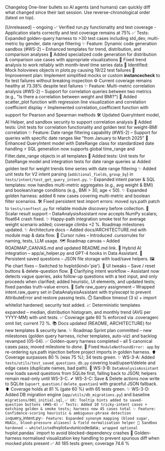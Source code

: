 Changelog
One-liner bullets so AI agents (and humans) can quickly diff what changed since their last session.
Use reverse-chronological order (latest on top).

[Unreleased] – ongoing
✅ Verified run.py functionality and test coverage - Application starts correctly and test coverage remains at 75%
✅ Tests: Expanded golden-query harness to >30 test cases including std_dev, multi-metric by gender, date range filtering
✨ Feature: Dynamic code generation sandbox (#WS-2) – Enhanced templates for trend, distribution, and comparison analyses
🚧 Added specialized code generation for distribution & comparison use cases with appropriate visualizations
🔧 Fixed trend analysis to work reliably with month-level time series data
🐛 Identified: Mock holoviews objects in plots.py causing 19/22 test failures
🚧 Improvement plan: Implement simplified mocks or custom __instancecheck__ to fix test failures without breaking inspection
⚙️ Current coverage remains healthy at 73.38% despite test failures
✨ Feature: Multi-metric correlation analysis (#WS-2) – Support for correlation queries between two metrics (e.g., "Is there a correlation between weight and BMI?")
🧩 Added scatter_plot function with regression line visualization and correlation coefficient display
⚡️ Implemented correlation_coefficient function with support for Pearson and Spearman methods
🛠️ Updated QueryIntent model, AI Helper, and sandbox security to support correlation analysis
🧪 Added tests: Unit tests for correlation functionality and golden test for weight-BMI correlation
✨ Feature: Date range filtering capability (#WS-2) – Support for queries with specific date ranges like "from January to March 2025"
🧩 Enhanced QueryIntent model with DateRange class for standardized date handling
⚡️ SQL generation now supports global time_range and Filter.date_range objects in all templates
🧪 Added tests: Unit tests for DateRange model and integration tests for date range queries
📊 Added golden test for weight trends time series with date range filtering
✨ Added unit tests for V2 intent parsing (`additional_fields`, `group_by`) in `tests/intent/test_get_query_intent.py`.
✨ Expanded intent parser & SQL templates: now handles multi-metric aggregates (e.g., avg weight & BMI) and boolean/range conditions (e.g., BMI > 30, age < 50).
✨ Expanded golden harness: added 6 new cases covering multi-metric and boolean filter scenarios.
🛠️ Fixed persistent test import errors: moved sys.path patch to `tests/conftest.py` for reliable module discovery before collection.
🐛 Scalar result support – DataAnalysisAssistant now accepts NumPy scalars; float64 crash fixed.
✨ Happy-path integration smoke test for average weight scenario added; coverage climbs +2 %. Roadmap milestones updated.
✨ Architecture docs – Added docs/ARCHITECTURE.md with module map & data flow.
📜 Cursor rules – Introduced .cursorrules for naming, tests, LLM usage.
🗺️ Roadmap canvas – Added ROADMAP_CANVAS.md and updated README.md link.
🤖 Hybrid AI integration – app/ai_helper.py and GPT-4 hooks in Data Assistant.
💾 Persistent saved questions – JSON file storage with load/save helpers.
🖼️ Pie chart fixes – Switched to hvplot(kind='pie').
🔧 UI tweaks – Save / reset buttons & delete-question flow.
🧩 Clarifying intent workflow – Assistant now detects vague queries, asks follow-up questions with a text input, and only proceeds when clarified; added heuristic, UI elements, and updated tests; fixed pandas truth-value errors.
🐛 Safe raw_query assignment – Wrapped intent.raw_query set in DataAnalysisAssistant with try/except to prevent AttributeError and restore passing tests.
⏱️ Sandbox timeout (3 s) + import whitelist hardened; security test added.
📈 Deterministic templates expanded – median, distribution histogram, and monthly trend (AVG per YYYY-MM) with unit tests.
✅ Coverage gate 60 % enforced via .coveragerc omit list; current 72 %.
📚 Docs updated (README, ARCHITECTURE) for new templates & security lane.
✨ Roadmap Sprint plan committed – new milestones (golden query harness, richer templates, auto-viz) and backlog revamped (05-04).
✅ Golden-query harness completed – all 5 canonical cases pass; moved milestone to *done*.
🐛 Fixed `ModuleNotFoundError: app` by re-ordering sys.path injection before project imports in golden harness.
⬆️ Coverage surpasses 80 % (was 75 %); 34 tests green.
✨ WS-3-A: Added `tests/utils/test_saved_questions_db.py` covering load/upsert/delete and edge cases (duplicate names, bad path).
🔄 WS-3-B: `DataAnalysisAssistant` now loads saved questions from SQLite first, falling back to JSON; helpers remain read-only until WS-3-C.
✔ WS-3-C: Save & Delete actions now write to SQLite (`upsert_question` / `delete_question`) with graceful JSON fallback.
⬆️ Coverage holds at 81 % (gate 60 %) with 65 tests green.
✨ WS-3-D: Added DB migration engine (`app/utils/db_migrations.py`) and baseline `migrations/001_initial.sql`, `
✅ UX: Tooltip hints added to saved-question buttons (#WS-4)
✅ Tests: Added 10 tricky-intent cases + matching golden & smoke tests; harness now 45 cases total
✨ Feature: Confidence-scoring heuristic & ambiguous-phrase detection in `query_intent.py`
✨ Feature: Expanded synonym mapping (blood sugar, HbA1c, blood-pressure aliases) & field normalisation helper
🔧 Sandbox hardened – whitelisted `hvplot` and `unicodedata`; wrapped optional `hvplot.pandas` import to avoid blocked-dependency crashes
🐛 Golden-harness normalised visualization key handling to prevent spurious diff when mocked plots present
✅ All 185 tests green; coverage 74.6 %